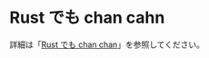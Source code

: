 # Rust でも chan cahn

詳細は「[Rust でも chan chan](https://zenn.dev/hankei6km/articles/channel-channel-in-rust)」を参照してください。
